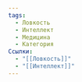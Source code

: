 ```yaml
---
tags:
  - Ловкость
  - Интеллект
  - Медицина
  - Категория
Ссылки:
  - "[[Ловкость]]"
  - "[[Интеллект]]"
---
```

